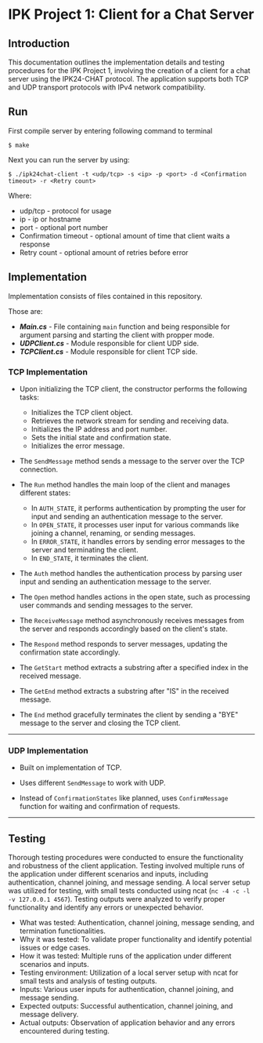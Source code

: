 # IPK Project 1: Client for a Chat Server

## Introduction

This documentation outlines the implementation details and testing procedures for the IPK Project 1, involving the creation of a client for a chat server using the IPK24-CHAT protocol. The application supports both TCP and UDP transport protocols with IPv4 network compatibility.

## Run

First compile server by entering following command to terminal
```console
$ make
```
Next you can run the server by using:
```console
$ ./ipk24chat-client -t <udp/tcp> -s <ip> -p <port> -d <Confirmation timeout> -r <Retry count>
```

Where:
- udp/tcp - protocol for usage
- ip - ip or hostname
- port - optional port number
- Confirmation timeout - optional amount of time that client waits a response
- Retry count - optional amount of retries before error


## Implementation

Implementation consists of files contained in this repository.


Those are:
- ***Main.cs*** - File containing `main` function and being responsible for argument parsing and starting the client with propper mode.
- ***UDPClient.cs*** - Module responsible for client UDP side.
- ***TCPClient.cs*** - Module responsible for client TCP side.


### TCP Implementation

- Upon initializing the TCP client, the constructor performs the following tasks:
  - Initializes the TCP client object.
  - Retrieves the network stream for sending and receiving data.
  - Initializes the IP address and port number.
  - Sets the initial state and confirmation state.
  - Initializes the error message.

- The `SendMessage` method sends a message to the server over the TCP connection.

- The `Run` method handles the main loop of the client and manages different states:
  - In `AUTH_STATE`, it performs authentication by prompting the user for input and sending an authentication message to the server.
  - In `OPEN_STATE`, it processes user input for various commands like joining a channel, renaming, or sending messages.
  - In `ERROR_STATE`, it handles errors by sending error messages to the server and terminating the client.
  - In `END_STATE`, it terminates the client.

- The `Auth` method handles the authentication process by parsing user input and sending an authentication message to the server.

- The `Open` method handles actions in the open state, such as processing user commands and sending messages to the server.

- The `ReceiveMessage` method asynchronously receives messages from the server and responds accordingly based on the client's state.

- The `Respond` method responds to server messages, updating the confirmation state accordingly.

- The `GetStart` method extracts a substring after a specified index in the received message.

- The `GetEnd` method extracts a substring after "IS" in the received message.

- The `End` method gracefully terminates the client by sending a "BYE" message to the server and closing the TCP client.

---

### UDP Implementation

- Built on implementation of TCP.

- Uses different `SendMessage` to work with UDP.

- Instead of `ConfirmationStates` like planned, uses `ConfirmMessage` function for waiting and confirmation of requests.

---

## Testing

Thorough testing procedures were conducted to ensure the functionality and robustness of the client application. Testing involved multiple runs of the application under different scenarios and inputs, including authentication, channel joining, and message sending. A local server setup was utilized for testing, with small tests conducted using ncat (`nc -4 -c -l -v 127.0.0.1 4567`). Testing outputs were analyzed to verify proper functionality and identify any errors or unexpected behavior.

- What was tested: Authentication, channel joining, message sending, and termination functionalities.
- Why it was tested: To validate proper functionality and identify potential issues or edge cases.
- How it was tested: Multiple runs of the application under different scenarios and inputs.
- Testing environment: Utilization of a local server setup with ncat for small tests and analysis of testing outputs.
- Inputs: Various user inputs for authentication, channel joining, and message sending.
- Expected outputs: Successful authentication, channel joining, and message delivery.
- Actual outputs: Observation of application behavior and any errors encountered during testing.

